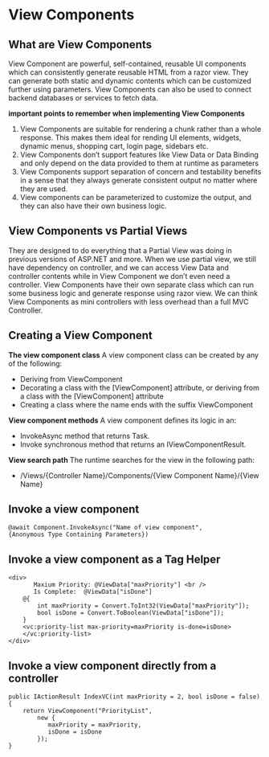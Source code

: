 # View Components

## What are View Components

View Component are powerful, self-contained, reusable UI components which can consistently generate reusable HTML from a razor view. They can generate both static and dynamic contents which can be customized further using parameters. View Components can also be used to connect backend databases or services to fetch data.

**important points to remember when implementing View Components**
1. View Components are suitable for rendering a chunk rather than a whole response. This makes them ideal for rending UI elements, widgets, dynamic menus, shopping cart, login page, sidebars etc.
2. View Components don’t support features like View Data or Data Binding and only depend on the data provided to them at runtime as parameters
3. View Components support separation of concern and testability benefits in a sense that they always generate consistent output no matter where they are used.
4. View components can be parameterized to customize the output, and they can also have their own business logic.

## View Components vs Partial Views 
They are designed to do everything that a Partial View was doing in previous versions of ASP.NET and more. When we use partial view, we still have dependency on controller, and we can access View Data and controller contents while in View Component we don’t even need a controller. View Components have their own separate class which can run some business logic and generate response using razor view. We can think View Components as mini controllers with less overhead than a full MVC Controller.

## Creating a View Component

**The view component class** 
A view component class can be created by any of the following:

* Deriving from ViewComponent
* Decorating a class with the [ViewComponent] attribute, or deriving from a class with the [ViewComponent] attribute
* Creating a class where the name ends with the suffix ViewComponent

**View component methods**
A view component defines its logic in an:

* InvokeAsync method that returns Task<IViewComponentResult>.
* Invoke synchronous method that returns an IViewComponentResult.

**View search path**
The runtime searches for the view in the following path:

* /Views/{Controller Name}/Components/{View Component Name}/{View Name}

## Invoke a view component
```
@await Component.InvokeAsync("Name of view component",
{Anonymous Type Containing Parameters})
```
## Invoke a view component as a Tag Helper
```
<div>
       Maxium Priority: @ViewData["maxPriority"] <br />
       Is Complete:  @ViewData["isDone"]
    @{
        int maxPriority = Convert.ToInt32(ViewData["maxPriority"]);
        bool isDone = Convert.ToBoolean(ViewData["isDone"]);
    }
    <vc:priority-list max-priority=maxPriority is-done=isDone>
    </vc:priority-list>
</div>
```

## Invoke a view component directly from a controller
```
public IActionResult IndexVC(int maxPriority = 2, bool isDone = false)
{
    return ViewComponent("PriorityList",
        new { 
           maxPriority = maxPriority,
           isDone = isDone
        });
}
```
